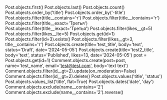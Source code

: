 Post.objects.first()
Post.objects.last()
Post.objects.count()
Post.objects.order_by('title')
Post.objects.order_by('-title')
Post.objects.filter(title__contains='т')
Post.objects.filter(title__icontains='т')
Post.objects.filter(title__exact='Третья')
Post.objects.filter(title__iexact='Третья')
Post.objects.filter(likes__gt=5)
Post.objects.filter(likes__lte=5)
Post.objects.get(id=1)
Post.objects.filter(id=3).exists()
Post.objects.filter(likes__gt=3, title__contains='т')
Post.objects.create(title='test_title', body='text', status='Draft', date='2024-05-05')
Post.objects.create(title='test2_title', body='text', status='Published', likes=13, date='2024-05-05')
post = Post.objects.get(id=1)
Comment.objects.create(post=post, name='test_name', email='test@test.com', body='text text')
Comment.objects.filter(id__gt=2).update(on_moderation=False)
Comment.objects.filter(id__gt=2).delete()
Post.objects.values('title', 'status')
Post.objects.values_list('title', flat=True)
Post.objects.dates('date', 'day')
Comment.objects.exclude(name__contains='2')
Comment.objects.exclude(name__contains='2').reverse()